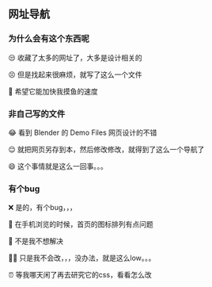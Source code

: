 ## 网址导航

### 为什么会有这个东西呢

😒 收藏了太多的网址了，大多是设计相关的

😣 但是找起来很麻烦，就写了这么一个文件

🍺 希望它能加快我摸鱼的速度

### 非自己写的文件

😂 看到 Blender 的 Demo Files 网页设计的不错

😌 就把网页另存到本，然后修改修改，就得到了这么一个导航了

😄 这个事情就是这么一回事。。。

### 有个bug

❌ 是的，有个bug，，，

📱 在手机浏览的时候，首页的图标排列有点问题

🙊 不是我不想解决

🤷‍♂️ 只是我不会改，，，没办法，就是这么low。。。

⏰ 等我哪天闲了再去研究它的css，看看怎么改
